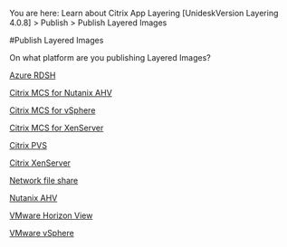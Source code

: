 You are here: Learn about Citrix App Layering [UnideskVersion Layering 4.0.8] > Publish > Publish Layered Images 
#Publish Layered Images 
On what platform are you publishing Layered Images?
[Azure RDSH](layered_images_publish_az4)[            ](layered_images_publish_az4)
[Citrix MCS for Nutanix AHV](layered_images_publish_ah_mc4)[            ](layered_images_publish_ah_mc4)
[Citrix MCS for vSphere](layered_images_publish_mc4)[            ](layered_images_publish_mc4)
[Citrix MCS for XenServer](layered_images_publish_xs_mc4)[            ](layered_images_publish_xs_mc4)
[Citrix PVS](layered_images_publish_pv4)[            ](layered_images_publish_pv4)
[Citrix XenServer](layered_images_publish_xs4)[            ](layered_images_publish_xs4)
[Network file share](layered_images_publish_fs4)[            ](layered_images_publish_fs4)
[Nutanix AHV](layered_images_publish_ah4)[            ](layered_images_publish_ah4)
[VMware Horizon View](layered_images_publish_vw4)[            ](layered_images_publish_vw4)
[VMware vSphere](layered_images_publish_vs4)[            ](layered_images_publish_vs4)

